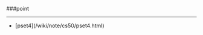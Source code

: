 ###point

------

<div id=archive_tags>
<ul>
<li>[pset4](/wiki/note/cs50/pset4.html)</li> 
</ul>
</div>
